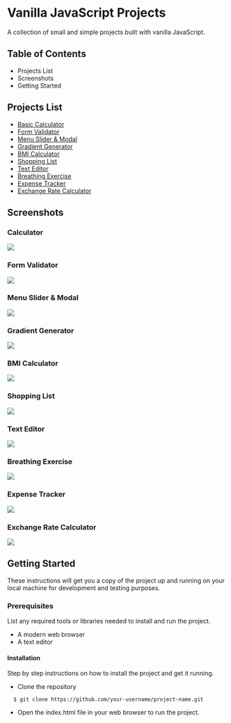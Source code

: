 
# Vanilla JavaScript Projects

A collection of small and simple projects built with vanilla JavaScript.

## Table of Contents

* Projects List
* Screenshots
* Getting Started

## Projects List

 - [Basic Calculator](https://js-basic-calculator23.netlify.app/)
 - [Form Validator](https://js-form-validator23.netlify.app/)
 - [Menu Slider & Modal](https://menu-slider-and-modal23.netlify.app/)
 - [Gradient Generator](https://gradient-generator23.netlify.app/)
 - [BMI Calculator](https://bmi-calculator23.netlify.app/)
 - [Shopping List](https://shopping-list23.netlify.app/)
 - [Text Editor](https://text-editor23.netlify.app/)
 - [Breathing Exercise](https://breathing-exercise.netlify.app/)
 - [Expense Tracker](https://expense-tracker2023.netlify.app/)
 - [Exchange Rate Calculator](https://exchange-rate-calculator23.netlify.app/)

## Screenshots

 ### Calculator
 ![](https://github.com/shamimsikder/vanilla-js-projects/blob/main/images/Calculator.PNG)
 
 ### Form Validator
 ![](https://github.com/shamimsikder/vanilla-js-projects/blob/main/images/Form%20Validator.PNG)
 
 ### Menu Slider & Modal
 ![](https://github.com/shamimsikder/vanilla-js-projects/blob/main/images/Modal%20%26%20Slider.PNG)
 
 ### Gradient Generator
 ![](https://github.com/shamimsikder/vanilla-js-projects/blob/main/images/Gradient%20Generator.PNG)
 
 ### BMI Calculator
 ![](https://github.com/shamimsikder/vanilla-js-projects/blob/main/images/BMI%20Calculator.PNG)
 
 ### Shopping List
 ![](https://github.com/shamimsikder/vanilla-js-projects/blob/main/images/Shopping%20List.PNG)
 
 ### Text Editor
 ![](https://github.com/shamimsikder/vanilla-js-projects/blob/main/images/Text%20Editor.PNG)
 
  ### Breathing Exercise
 ![](https://github.com/shamimsikder/vanilla-js-projects/blob/main/images/Breathing%20Exercise.PNG)
 
  ### Expense Tracker
 ![](https://github.com/shamimsikder/vanilla-js-projects/blob/main/images/Expenses%20Tracker.PNG)
 
 ### Exchange Rate Calculator
 ![](https://github.com/shamimsikder/vanilla-js-projects/blob/main/images/Exchange%20Rate%20Calculator.PNG)

 
 ## Getting Started

These instructions will get you a copy of the project up and running on your local machine for development and testing purposes.

### Prerequisites
List any required tools or libraries needed to install and run the project.

* A modern web browser
* A text editor

#### Installation

Step by step instructions on how to install the project and get it running.

* Clone the repository

```
  $ git clone https://github.com/your-username/project-name.git
```

* Open the index.html file in your web browser to run the project.
